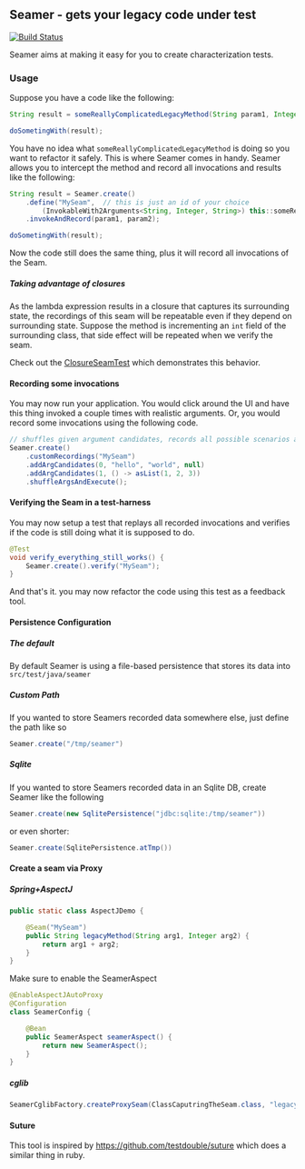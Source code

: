 Seamer - gets your legacy code under test
----------------------------------------
[![Build Status](https://travis-ci.com/gregorriegler/seamer.svg?branch=master)](https://travis-ci.com/gregorriegler/seamer)

Seamer aims at making it easy for you to create characterization tests.

### Usage

Suppose you have a code like the following:

```java
String result = someReallyComplicatedLegacyMethod(String param1, Integer param2);

doSometingWith(result);
```

You have no idea what `someReallyComplicatedLegacyMethod` is doing so you want to refactor it safely.
This is where Seamer comes in handy. 
Seamer allows you to intercept the method and record all invocations and results like the following:

```java
String result = Seamer.create()
    .define("MySeam",  // this is just an id of your choice
        (InvokableWith2Arguments<String, Integer, String>) this::someReallyComplicatedLegacyMethod)
    .invokeAndRecord(param1, param2);

doSometingWith(result);
```
Now the code still does the same thing, plus it will record all invocations of the Seam.

##### Taking advantage of closures

As the lambda expression results in a closure that captures its surrounding state, 
the recordings of this seam will be repeatable even if they depend on surrounding state.
Suppose the method is incrementing an `int` field of the surrounding class, 
that side effect will be repeated when we verify the seam.

Check out the [ClosureSeamTest](seamer-core/src/test/java/com/gregorriegler/seamer/demos/ClosureSeamTest.java) which demonstrates this behavior.

#### Recording some invocations
You may now run your application. You would click around the UI and have this thing invoked a couple times with realistic arguments.
Or, you would record some invocations using the following code.

```java
// shuffles given argument candidates, records all possible scenarios and its results.
Seamer.create()
    .customRecordings("MySeam")
    .addArgCandidates(0, "hello", "world", null)
    .addArgCandidates(1, () -> asList(1, 2, 3))
    .shuffleArgsAndExecute();
```

#### Verifying the Seam in a test-harness
You may now setup a test that replays all recorded invocations and verifies if the code is still doing what it is supposed to do.

```java
@Test
void verify_everything_still_works() {
    Seamer.create().verify("MySeam");
}
```

And that's it. you may now refactor the code using this test as a feedback tool.

#### Persistence Configuration
##### The default
By default Seamer is using a file-based persistence that stores its data into `src/test/java/seamer`

##### Custom Path
If you wanted to store Seamers recorded data somewhere else, just define the path like so
```java
Seamer.create("/tmp/seamer")
```

##### Sqlite
If you wanted to store Seamers recorded data in an Sqlite DB, create Seamer like the following
```java
Seamer.create(new SqlitePersistence("jdbc:sqlite:/tmp/seamer"))
```
or even shorter:
```java
Seamer.create(SqlitePersistence.atTmp())
```

#### Create a seam via Proxy
##### Spring+AspectJ
```java
public static class AspectJDemo {

    @Seam("MySeam")
    public String legacyMethod(String arg1, Integer arg2) {
        return arg1 + arg2;
    }
}
```
Make sure to enable the SeamerAspect 
```java
@EnableAspectJAutoProxy
@Configuration
class SeamerConfig {

    @Bean
    public SeamerAspect seamerAspect() {
        return new SeamerAspect();
    }   
}
```
##### cglib
```java
SeamerCglibFactory.createProxySeam(ClassCaputringTheSeam.class, "legacyMethod", "MySeam")
```


#### Suture
This tool is inspired by https://github.com/testdouble/suture which does a similar thing in ruby.
